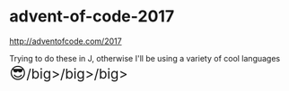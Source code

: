 # advent-of-code-2017
http://adventofcode.com/2017

Trying to do these in J, otherwise I'll be using a variety of cool languages <big><big><big><big>😎</big>/big>/big>/big>
